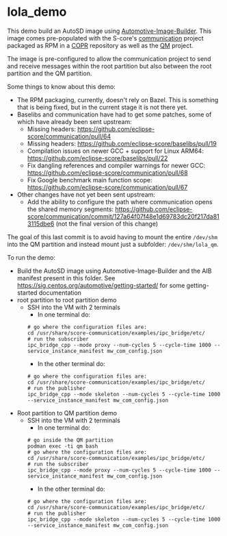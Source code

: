lola_demo
=========

This demo build an AutoSD image using [Automotive-Image-Builder](https://gitlab.com/CentOS/automotive/src/automotive-image-builder).
This image comes pre-populated with the S-core's [communication](https://github.com/eclipse-score/communication) project packaged as RPM in a [COPR](https://copr.fedorainfracloud.org/coprs/pingou/score-playground/) repository as well as the [QM](https://github.com/containers/qm) project.

The image is pre-configured to allow the communication project to send and receive messages within the root partition but also between the root partition and the QM partition.


Some things to know about this demo:
- The RPM packaging, currently, doesn't rely on Bazel. This is something that is being fixed, but in the current stage it is not there yet.
- Baselibs and communication have had to get some patches, some of which have already been sent upstream:
  - Missing headers: https://github.com/eclipse-score/communication/pull/64
  - Missing headers: https://github.com/eclipse-score/baselibs/pull/19
  - Compilation issues on newer GCC + support for Linux ARM64: https://github.com/eclipse-score/baselibs/pull/22
  - Fix dangling references and compiler warnings for newer GCC: https://github.com/eclipse-score/communication/pull/68
  - Fix Google benchmark main function scope: https://github.com/eclipse-score/communication/pull/67
- Other changes have not yet been sent upstream:
  - Add the ability to configure the path where communication opens the shared memory segments: https://github.com/eclipse-score/communication/commit/127a64f07f48e1d69783dc20f217da813115dbe6 (not the final version of this change)

The goal of this last commit is to avoid having to mount the entire `/dev/shm` into the QM partition and instead mount just a subfolder: `/dev/shm/lola_qm`.


To run the demo:
- Build the AutoSD image using Automotive-Image-Builder and the AIB manifest present in this folder. See https://sig.centos.org/automotive/getting-started/ for some getting-started documentation
- root partition to root partition demo
  - SSH into the VM with 2 terminals
    - In one terminal do:
    ```
    # go where the configuration files are:
    cd /usr/share/score-communication/examples/ipc_bridge/etc/
    # run the subscriber
    ipc_bridge_cpp --mode proxy --num-cycles 5 --cycle-time 1000 --service_instance_manifest mw_com_config.json
    ```
    - In the other terminal do:
    ```
    # go where the configuration files are:
    cd /usr/share/score-communication/examples/ipc_bridge/etc/
    # run the publisher
    ipc_bridge_cpp --mode skeleton --num-cycles 5 --cycle-time 1000 --service_instance_manifest mw_com_config.json
    ```
- Root partition to QM partition demo
  - SSH into the VM with 2 terminals
    - In one terminal do:
    ```
    # go inside the QM partition
    podman exec -ti qm bash
    # go where the configuration files are:
    cd /usr/share/score-communication/examples/ipc_bridge/etc/
    # run the subscriber
    ipc_bridge_cpp --mode proxy --num-cycles 5 --cycle-time 1000 --service_instance_manifest mw_com_config.json
    ```
    - In the other terminal do:
    ```
    # go where the configuration files are:
    cd /usr/share/score-communication/examples/ipc_bridge/etc/
    # run the publisher
    ipc_bridge_cpp --mode skeleton --num-cycles 5 --cycle-time 1000 --service_instance_manifest mw_com_config.json
    ```

